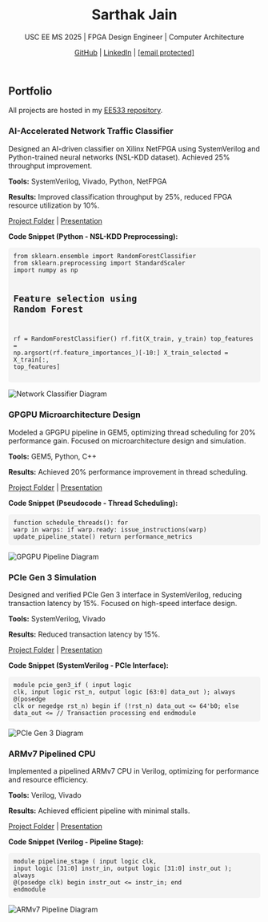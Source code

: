 <!DOCTYPE html>
<html lang="en">
<head>
    <meta charset="UTF-8">
    <meta name="viewport" content="width=device-width, initial-scale=1.0">
    <title>Sarthak Jain - Hardware Engineering Portfolio</title>
    <script src="https://cdn.tailwindcss.com"></script>
    <style>
        pre {
            background-color: #f4f4f4;
            padding: 10px;
            border-radius: 5px;
            overflow-x: auto;
        }
    </style>
</head>
<body class="bg-gray-100 font-sans">
    <header class="bg-blue-600 text-white text-center py-8">
        <h1 class="text-4xl font-bold">Sarthak Jain</h1>
        <p class="text-xl">USC EE MS 2025 | FPGA Design Engineer | Computer Architecture</p>
        <p class="mt-2">
            <a href="https://github.com/SARTHAK-JAIN-ASIC" class="text-white underline">GitHub</a> | 
            <a href="https://linkedin.com/in/sarthak-jain-asic" class="text-white underline">LinkedIn</a> | 
            <a href="/cdn-cgi/l/email-protection" class="__cf_email__" data-cfemail="9ceffdeee8f4fdf7dce9efffb2f9f8e9">[email&#160;protected]</a>
        </p>
    </header>
    <section class="max-w-4xl mx-auto my-8">
        <h2 class="text-3xl font-bold mb-4">Portfolio</h2>
        <p class="mb-4">All projects are hosted in my <a href="https://github.com/SARTHAK-JAIN-ASIC/EE533" class="text-blue-600 underline">EE533 repository</a>.</p>
        <div class="grid grid-cols-1 gap-6">
            <div class="bg-white p-6 rounded-lg shadow-md">
                <h3 class="text-2xl font-semibold">AI-Accelerated Network Traffic Classifier</h3>
                <p class="mt-2">Designed an AI-driven classifier on Xilinx NetFPGA using SystemVerilog and Python-trained neural networks (NSL-KDD dataset). Achieved 25% throughput improvement.</p>
                <p class="mt-2"><strong>Tools:</strong> SystemVerilog, Vivado, Python, NetFPGA</p>
                <p class="mt-2"><strong>Results:</strong> Improved classification throughput by 25%, reduced FPGA resource utilization by 10%.</p>
                <p class="mt-2">
                    <a href="https://github.com/SARTHAK-JAIN-ASIC/EE533/tree/main/network-classifier" class="text-blue-600 underline">Project Folder</a> | 
                    <a href="https://drive.google.com/your-network-presentation-link" class="text-blue-600 underline">Presentation</a>
                </p>
                <p class="mt-2"><strong>Code Snippet (Python - NSL-KDD Preprocessing):</strong></p>
                <pre><code>from sklearn.ensemble import RandomForestClassifier
from sklearn.preprocessing import StandardScaler
import numpy as np

# Feature selection using Random Forest
rf = RandomForestClassifier()
rf.fit(X_train, y_train)
top_features = np.argsort(rf.feature_importances_)[-10:]
X_train_selected = X_train[:, top_features]</code></pre>
                <img src="network_classifier_diagram.png" alt="Network Classifier Diagram" class="mt-4 w-full rounded">
            </div>
            <div class="bg-white p-6 rounded-lg shadow-md">
                <h3 class="text-2xl font-semibold">GPGPU Microarchitecture Design</h3>
                <p class="mt-2">Modeled a GPGPU pipeline in GEM5, optimizing thread scheduling for 20% performance gain. Focused on microarchitecture design and simulation.</p>
                <p class="mt-2"><strong>Tools:</strong> GEM5, Python, C++</p>
                <p class="mt-2"><strong>Results:</strong> Achieved 20% performance improvement in thread scheduling.</p>
                <p class="mt-2">
                    <a href="https://github.com/SARTHAK-JAIN-ASIC/EE533/tree/main/gpgpu-microarchitecture" class="text-blue-600 underline">Project Folder</a> | 
                    <a href="https://drive.google.com/your-gpgpu-presentation-link" class="text-blue-600 underline">Presentation</a>
                </p>
                <p class="mt-2"><strong>Code Snippet (Pseudocode - Thread Scheduling):</strong></p>
                <pre><code>function schedule_threads():
    for warp in warps:
        if warp.ready:
            issue_instructions(warp)
            update_pipeline_state()
    return performance_metrics</code></pre>
                <img src="gpgpu_diagram.png" alt="GPGPU Pipeline Diagram" class="mt-4 w-full rounded">
            </div>
            <div class="bg-white p-6 rounded-lg shadow-md">
                <h3 class="text-2xl font-semibold">PCIe Gen 3 Simulation</h3>
                <p class="mt-2">Designed and verified PCIe Gen 3 interface in SystemVerilog, reducing transaction latency by 15%. Focused on high-speed interface design.</p>
                <p class="mt-2"><strong>Tools:</strong> SystemVerilog, Vivado</p>
                <p class="mt-2"><strong>Results:</strong> Reduced transaction latency by 15%.</p>
                <p class="mt-2">
                    <a href="https://github.com/SARTHAK-JAIN-ASIC/EE533/tree/main/pcie-gen3" class="text-blue-600 underline">Project Folder</a> | 
                    <a href="https://drive.google.com/your-pcie-presentation-link" class="text-blue-600 underline">Presentation</a>
                </p>
                <p class="mt-2"><strong>Code Snippet (SystemVerilog - PCIe Interface):</strong></p>
                <pre><code>module pcie_gen3_if (
    input logic clk,
    input logic rst_n,
    output logic [63:0] data_out
);
    always @(posedge clk or negedge rst_n) begin
        if (!rst_n) data_out <= 64'b0;
        else data_out <= // Transaction processing
    end
endmodule</code></pre>
                <img src="pcie_diagram.png" alt="PCIe Gen 3 Diagram" class="mt-4 w-full rounded">
            </div>
            <div class="bg-white p-6 rounded-lg shadow-md">
                <h3 class="text-2xl font-semibold">ARMv7 Pipelined CPU</h3>
                <p class="mt-2">Implemented a pipelined ARMv7 CPU in Verilog, optimizing for performance and resource efficiency.</p>
                <p class="mt-2"><strong>Tools:</strong> Verilog, Vivado</p>
                <p class="mt-2"><strong>Results:</strong> Achieved efficient pipeline with minimal stalls.</p>
                <p class="mt-2">
                    <a href="https://github.com/SARTHAK-JAIN-ASIC/EE533/tree/main/armv7-cpu" class="text-blue-600 underline">Project Folder</a> | 
                    <a href="https://drive.google.com/your-armv7-presentation-link" class="text-blue-600 underline">Presentation</a>
                </p>
                <p class="mt-2"><strong>Code Snippet (Verilog - Pipeline Stage):</strong></p>
                <pre><code>module pipeline_stage (
    input logic clk,
    input logic [31:0] instr_in,
    output logic [31:0] instr_out
);
    always @(posedge clk) begin
        instr_out <= instr_in;
    end
endmodule</code></pre>
                <img src="armv7_diagram.png" alt="ARMv7 Pipeline Diagram" class="mt-4 w-full rounded">
            </div>
        </div>
    </section>
<script data-cfasync="false" src="/cdn-cgi/scripts/5c5dd728/cloudflare-static/email-decode.min.js"></script><script>(function(){function c(){var b=a.contentDocument||a.contentWindow.document;if(b){var d=b.createElement('script');d.innerHTML="window.__CF$cv$params={r:'9642e09ee9732ec3',t:'MTc1MzM1NDQ0NC4wMDAwMDA='};var a=document.createElement('script');a.nonce='';a.src='/cdn-cgi/challenge-platform/scripts/jsd/main.js';document.getElementsByTagName('head')[0].appendChild(a);";b.getElementsByTagName('head')[0].appendChild(d)}}if(document.body){var a=document.createElement('iframe');a.height=1;a.width=1;a.style.position='absolute';a.style.top=0;a.style.left=0;a.style.border='none';a.style.visibility='hidden';document.body.appendChild(a);if('loading'!==document.readyState)c();else if(window.addEventListener)document.addEventListener('DOMContentLoaded',c);else{var e=document.onreadystatechange||function(){};document.onreadystatechange=function(b){e(b);'loading'!==document.readyState&&(document.onreadystatechange=e,c())}}}})();</script></body>
</html>
